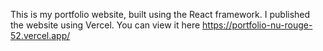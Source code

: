 This is my portfolio website, built using the React framework. I published the website using Vercel. 
You can view it here https://portfolio-nu-rouge-52.vercel.app/
